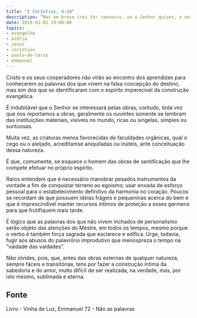 ```yaml
---
title: "I Coríntios, 4:19"
description: “Mas em breve irei ter convosco, se o Senhor quiser, e então conhecerei, não as palavras dos que andam inchados, mas a virtude.” - Paulo
date: 2019-02-01 19:00:00
topics: 
- evangelho
- biblia
- jesus
- corintios
- paulo-de-tarso
- emmanuel
---
```


Cristo e os seus cooperadores não virão ao encontro dos aprendizes para
conhecerem as palavras dos que vivem na falsa concepção do destino, mas sim dos
que se identificaram com o espírito imperecível da construção evangélica.

É indubitável que o Senhor se interessará pelas obras; contudo, toda vez
que nos reportamos a obras, geralmente os ouvintes somente se lembram das
instituições materiais, visíveis no mundo, ricas ou singelas, simples ou suntuosas.

Muita vez, as criaturas menos favorecidas de faculdades orgânicas, qual o
cego ou o aleijado, acreditam­se aniquiladas ou inúteis, ante conceituação dessa
natureza.

É que, comumente, se esquece o homem das obras de santificação que lhe
compete efetuar no próprio espírito.

Raros entendem que é necessário manobrar pesados instrumentos da
vontade a fim de conquistar terreno ao egoísmo; usar enxada de esforço pessoal para
o estabelecimento definitivo da harmonia no coração. Poucos se recordam de que
possuem idéias frágeis e pequeninas acerca do bem e que é imprescindível manter
recursos íntimos de proteção a esses germens para que frutifiquem mais tarde.

É lógico que as palavras dos que não vivem inchados de personalismo serão
objeto das atenções do Mestre, em todos os tempos, mesmo porque o verbo é
também força sagrada que esclarece e edifica. Urge, todavia, fugir aos abusos do
palavrório improdutivo que menospreza o tempo na “vaidade das vaidades”.

Não olvides, pois, que, antes das obras externas de qualquer natureza,
sempre fáceis e transitórias, tens por fazer a construção íntima da sabedoria e do
amor, muito difícil de ser realizada, na verdade, mas, por isto mesmo, sublimada e
eterna.


## Fonte
Livro - Vinha de Luz, Emmanuel
72 - Não as palavras
